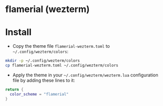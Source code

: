 # flamerial (wezterm)

# Install

- Copy the theme file `flamerial-wezterm.toml` to `~/.config/wezterm/colors`:

```sh
mkdir -p ~/.config/wezterm/colors
cp flamerial-wezterm.toml ~/.config/wezterm/colors
```

- Apply the theme in your `~/.config/wezterm/wezterm.lua` configuration file
  by adding these lines to it:

```lua
return {
  color_scheme = "flamerial"
}
```

